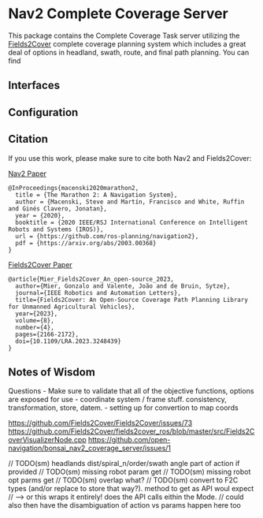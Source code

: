 # Nav2 Complete Coverage Server

This package contains the Complete Coverage Task server utilizing the [Fields2Cover](https://github.com/Fields2Cover/Fields2Cover) complete coverage planning system which includes a great deal of options in headland, swath, route, and final path planning. You can find 

## Interfaces


## Configuration

## Citation

If you use this work, please make sure to cite both Nav2 and Fields2Cover:

[Nav2 Paper](https://arxiv.org/abs/2003.00368)

```
@InProceedings{macenski2020marathon2,
  title = {The Marathon 2: A Navigation System},
  author = {Macenski, Steve and Martín, Francisco and White, Ruffin and Ginés Clavero, Jonatan},
  year = {2020},
  booktitle = {2020 IEEE/RSJ International Conference on Intelligent Robots and Systems (IROS)},
  url = {https://github.com/ros-planning/navigation2},
  pdf = {https://arxiv.org/abs/2003.00368}
}
```

[Fields2Cover Paper](https://arxiv.org/pdf/2210.07838.pdf)

```
@article{Mier_Fields2Cover_An_open-source_2023,
  author={Mier, Gonzalo and Valente, João and de Bruin, Sytze},
  journal={IEEE Robotics and Automation Letters},
  title={Fields2Cover: An Open-Source Coverage Path Planning Library for Unmanned Agricultural Vehicles},
  year={2023},
  volume={8},
  number={4},
  pages={2166-2172},
  doi={10.1109/LRA.2023.3248439}
}
```

## Notes of Wisdom


Questions
	- Make sure to validate that all of the objective functions, options are exposed for use
	- coordinate system / frame stuff. consistency, transformation, store, datem. 
	- setting up for convertion to map coords

https://github.com/Fields2Cover/Fields2Cover/issues/73
https://github.com/Fields2Cover/fields2cover_ros/blob/master/src/Fields2CoverVisualizerNode.cpp
https://github.com/open-navigation/bonsai_nav2_coverage_server/issues/1


// TODO(sm) headlands dist/spiral_n/order/swath angle part of action if provided
// TODO(sm) missing robot param get
// TODO(sm) missing robot opt parms get
// TODO(sm) overlap what?
// TODO(sm) convert to F2C types (and/or replace to store that way?). method to get as API woul expect
    // --> or this wraps it entirely! does the API calls eithin the Mode.
    // could also then have the disambiguation of action vs params happen here too

